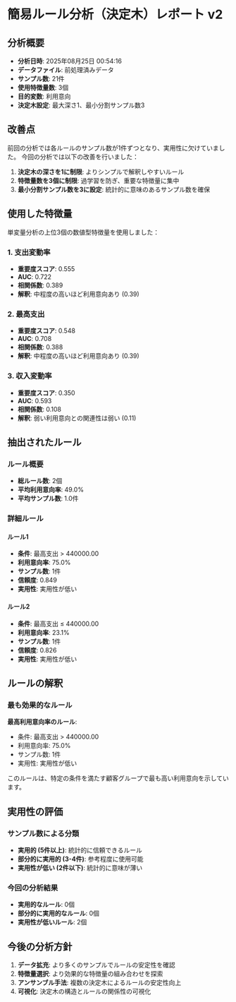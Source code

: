 # 簡易ルール分析（決定木）レポート v2

## 分析概要
- **分析日時**: 2025年08月25日 00:54:16
- **データファイル**: 前処理済みデータ
- **サンプル数**: 21件
- **使用特徴量数**: 3個
- **目的変数**: 利用意向
- **決定木設定**: 最大深さ1、最小分割サンプル数3

## 改善点
前回の分析では各ルールのサンプル数が1件ずつとなり、実用性に欠けていました。
今回の分析では以下の改善を行いました：

1. **決定木の深さを1に制限**: よりシンプルで解釈しやすいルール
2. **特徴量数を3個に制限**: 過学習を防ぎ、重要な特徴量に集中
3. **最小分割サンプル数を3に設定**: 統計的に意味のあるサンプル数を確保

## 使用した特徴量

単変量分析の上位3個の数値型特徴量を使用しました：


### 1. 支出変動率
- **重要度スコア**: 0.555
- **AUC**: 0.722
- **相関係数**: 0.389
- **解釈**: 中程度の高いほど利用意向あり (0.39)

### 2. 最高支出
- **重要度スコア**: 0.548
- **AUC**: 0.708
- **相関係数**: 0.388
- **解釈**: 中程度の高いほど利用意向あり (0.39)

### 3. 収入変動率
- **重要度スコア**: 0.350
- **AUC**: 0.593
- **相関係数**: 0.108
- **解釈**: 弱い利用意向との関連性は弱い (0.11)

## 抽出されたルール

### ルール概要
- **総ルール数**: 2個
- **平均利用意向率**: 49.0%
- **平均サンプル数**: 1.0件

### 詳細ルール

#### ルール1
- **条件**: 最高支出 > 440000.00
- **利用意向率**: 75.0%
- **サンプル数**: 1件
- **信頼度**: 0.849
- **実用性**: 実用性が低い


#### ルール2
- **条件**: 最高支出 ≤ 440000.00
- **利用意向率**: 23.1%
- **サンプル数**: 1件
- **信頼度**: 0.826
- **実用性**: 実用性が低い


## ルールの解釈

### 最も効果的なルール

**最高利用意向率のルール**:
- 条件: 最高支出 > 440000.00
- 利用意向率: 75.0%
- サンプル数: 1件
- 実用性: 実用性が低い

このルールは、特定の条件を満たす顧客グループで最も高い利用意向を示しています。

## 実用性の評価

### サンプル数による分類
- **実用的 (5件以上)**: 統計的に信頼できるルール
- **部分的に実用的 (3-4件)**: 参考程度に使用可能
- **実用性が低い (2件以下)**: 統計的に意味が薄い

### 今回の分析結果

- **実用的なルール**: 0個
- **部分的に実用的なルール**: 0個
- **実用性が低いルール**: 2個

## 今後の分析方針

1. **データ拡充**: より多くのサンプルでルールの安定性を確認
2. **特徴量選択**: より効果的な特徴量の組み合わせを探索
3. **アンサンブル手法**: 複数の決定木によるルールの安定性向上
4. **可視化**: 決定木の構造とルールの関係性の可視化
